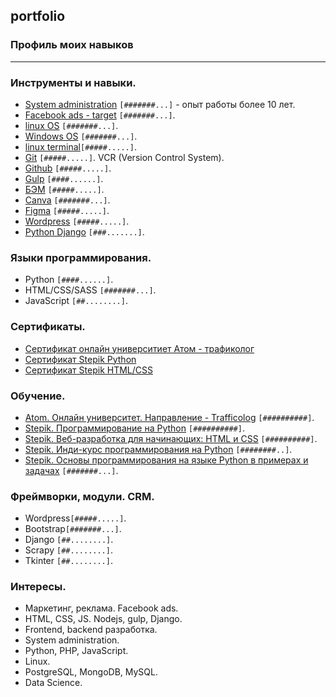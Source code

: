 ## portfolio
### Профиль моих навыков
-----------------------
### Инструменты и навыки.
* [System administration](https://en.wikipedia.org/wiki/System_administrator) `[#######...]` - опыт работы более 10 лет.
* [Facebook ads - target](https://www.facebook.com/) `[#######...]`.
* [linux OS](https://www.linux.org) `[#######...]`.
* [Windows OS](www.microsoft.com/) `[#######...]`.
* [linux terminal](https://ubuntu.com/tutorials/command-line-for-beginners)`[#####.....]`.
* [Git](https://git-scm.com) `[#####.....]`. VCR (Version Control System).
* [Github](https://github.com/)  `[#####.....]`.
* [Gulp](https://gulpjs.com) `[####......]`.
* [БЭМ](https://ru.bem.info/methodology) `[#####.....]`.
* [Canva](https://www.canva.com/) `[#######...]`.
* [Figma](https://www.figma.com) `[#####.....]`.
* [Wordpress](https://wordpress.org/) `[#####.....]`.
* [Python Django](https://www.djangoproject.com/) `[###.......]`. 


### Языки программирования.
* Python          `[####......]`.
* HTML/CSS/SASS   `[#######...]`. 
* JavaScript      `[##........]`.

### Сертификаты.
* [Сертификат онлайн университиет Атом - трафиколог](https://github.com/eds2109/my_portfolio/blob/master/Sertificat_Atom.png)
* [Сертификат Stepik Python](https://stepik.org/cert/368450)
* [Сертификат Stepik HTML/CSS](https://stepik.org/cert/785650)

### Обучение.
* [Atom. Онлайн университет. Направление - Trafficolog](http://at.university/trafficolog) `[##########]`.
* [Stepik. Программирование на Python](https://stepik.org/course/67) `[##########]`.
* [Stepik. Веб-разработка для начинающих: HTML и CSS](https://stepik.org/course/38218) `[##########]`.
* [Stepik. Инди-курс программирования на Python](https://stepik.org/course/63085) `[########..]`.
* [Stepik. Основы программирования на языке Python в примерах и задачах](https://stepik.org/course/58638) `[#######...]`.

### Фреймворки, модули. CRM. 
* Wordpress`[#####.....]`.
* Bootstrap`[#######...]`.
* Django   `[##........]`.
* Scrapy   `[##........]`.
* Tkinter  `[##........]`.

### Интересы. 
* Маркетинг, реклама. Facebook ads.
* HTML, CSS, JS. Nodejs, gulp, Django.
* Frontend, backend разработка.
* System administration.
* Python, PHP, JavaScript.
* Linux.  
* PostgreSQL, MongoDB, MySQL. 
* Data Science.
